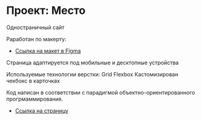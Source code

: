 # Проект: Место

Одностраничный сайт

Раработан по макерту:
* [Ссылка на макет в Figma](https://www.figma.com/file/2cn9N9jSkmxD84oJik7xL7/JavaScript.-Sprint-4?node-id=0%3A1)

Страница адаптируется под мобильные и десктопные устройства

Используемые технологии верстки:
Grid
Flexbox
Кастомизирован чекбокс в карточках

Код написан в соответствии с парадигмой объектно-ориентированного прогрмаммирования.

* [Ссылка на страницу](https://nikolaysmolov.github.io/mesto-project/index.html)